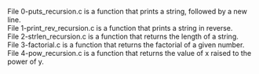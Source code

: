 File 0-puts_recursion.c is a function that prints a string, followed by a new line. <br/>
File 1-print_rev_recursion.c is a function that prints a string in reverse. <br/>
File 2-strlen_recursion.c is a function that returns the length of a string.<br/>
File 3-factorial.c is a function that returns the factorial of a given number. <br/>
File 4-pow_recursion.c is a function that returns the value of x raised to the power of y.<br/>

